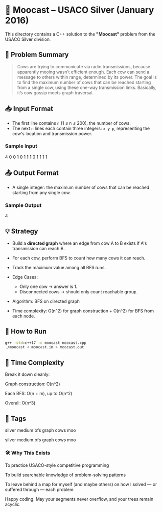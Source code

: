 # 🐄 Moocast – USACO Silver (January 2016)

This directory contains a C++ solution to the **"Moocast"** problem from the USACO Silver division.

## 📜 Problem Summary
> Cows are trying to communicate via radio transmissions, because apparently mooing wasn't efficient enough. Each cow can send a message to others within range, determined by its power. The goal is to find the maximum number of cows that can be reached starting from a single cow, using these one-way transmission links. Basically, it’s cow gossip meets graph traversal.

## 📥 Input Format
- The first line contains `n` (1 ≤ n ≤ 200), the number of cows.
- The next `n` lines each contain three integers: `x y p`, representing the cow's location and transmission power.

### Sample Input
4
0 0 1
0 1 1
1 0 1
1 1 1

## 📤 Output Format
- A single integer: the maximum number of cows that can be reached starting from any single cow.

### Sample Output
4

## 💡 Strategy
- Build a **directed graph** where an edge from cow A to B exists if A's transmission can reach B.
- For each cow, perform BFS to count how many cows it can reach.
- Track the maximum value among all BFS runs.

- Edge Cases:
  - Only one cow → answer is 1.
  - Disconnected cows → should only count reachable group.

- Algorithm: BFS on directed graph
- Time complexity: O(n^2) for graph construction + O(n^2) for BFS from each node.

## 🚀 How to Run
```sh
g++ -std=c++17 -o moocast moocast.cpp
./moocast < moocast.in > moocast.out
```
## 🧠 Time Complexity
Break it down cleanly:

Graph construction: O(n^2)

Each BFS: O(n + m), up to O(n^2)

Overall: O(n^3)

## 🔖 Tags
silver medium bfs graph cows moo

silver medium bfs graph cows moo
### 🛠 Why This Exists
To practice USACO-style competitive programming

To build searchable knowledge of problem-solving patterns

To leave behind a map for myself (and maybe others) on how I solved — or suffered through — each problem

Happy coding. May your segments never overflow, and your trees remain acyclic.
